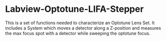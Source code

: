 # Labview-Optotune-LIFA-Stepper

This is a set of functions needed to characterize an Optotune Lens Set. It includes a System which moves a detector along a Z-position and measures the max focus spot with a detector while sweeping the optotune focus.
